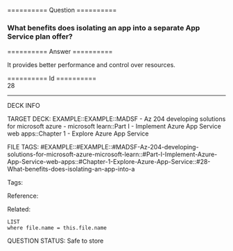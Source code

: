 ========== Question ==========  

### What benefits does isolating an app into a separate App Service plan offer?  

========== Answer ==========  

It provides better performance and control over resources.

========== Id ==========  
28

---

DECK INFO

TARGET DECK: EXAMPLE::EXAMPLE::MADSF - Az 204 developing solutions for microsoft azure - microsoft learn::Part I - Implement Azure App Service web apps::Chapter 1 - Explore Azure App Service

FILE TAGS: #EXAMPLE::#EXAMPLE::#MADSF-Az-204-developing-solutions-for-microsoft-azure-microsoft-learn::#Part-I-Implement-Azure-App-Service-web-apps::#Chapter-1-Explore-Azure-App-Service::#28-What-benefits-does-isolating-an-app-into-a

Tags:

Reference:

Related:

```dataview
LIST
where file.name = this.file.name
```

QUESTION STATUS: Safe to store
